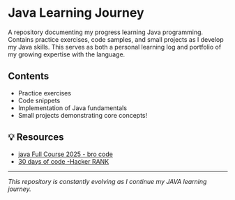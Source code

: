# Java Learning Journey

A repository documenting my progress learning Java programming. Contains practice exercises, code samples, and small projects as I develop my Java skills. This serves as both a personal learning log and portfolio of my growing expertise with the language.

## Contents
- Practice exercises
- Code snippets
- Implementation of Java fundamentals
- Small projects demonstrating core concepts!

## 💡 Resources

- [java Full Course 2025 - bro code](https://www.youtube.com/watch?v=xTtL8E4LzTQ&t=29662s&ab_channel=BroCode)
- [30 days of code -Hacker RANK](https://www.hackerrank.com/domains/tutorials/30-days-of-code)

---

*This repository is constantly evolving as I continue my JAVA learning journey.*
